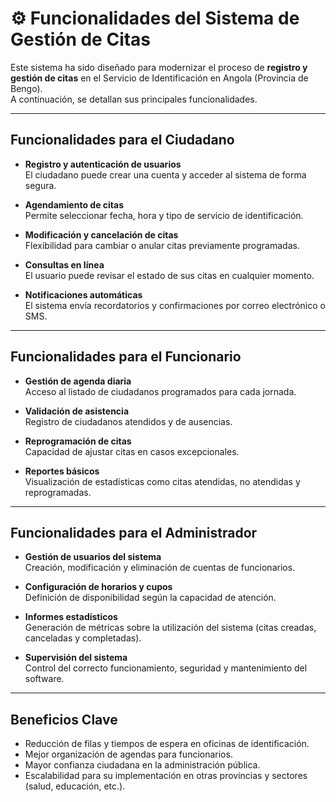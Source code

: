 # ⚙️ Funcionalidades del Sistema de Gestión de Citas

Este sistema ha sido diseñado para modernizar el proceso de **registro y gestión de citas** en el Servicio de Identificación en Angola (Provincia de Bengo).  
A continuación, se detallan sus principales funcionalidades.

---

## Funcionalidades para el Ciudadano
- **Registro y autenticación de usuarios**  
  El ciudadano puede crear una cuenta y acceder al sistema de forma segura.  

- **Agendamiento de citas**  
  Permite seleccionar fecha, hora y tipo de servicio de identificación.  

- **Modificación y cancelación de citas**  
  Flexibilidad para cambiar o anular citas previamente programadas.  

- **Consultas en línea**  
  El usuario puede revisar el estado de sus citas en cualquier momento.  

- **Notificaciones automáticas**  
  El sistema envía recordatorios y confirmaciones por correo electrónico o SMS.  

---

## Funcionalidades para el Funcionario
- **Gestión de agenda diaria**  
  Acceso al listado de ciudadanos programados para cada jornada.  

- **Validación de asistencia**  
  Registro de ciudadanos atendidos y de ausencias.  

- **Reprogramación de citas**  
  Capacidad de ajustar citas en casos excepcionales.  

- **Reportes básicos**  
  Visualización de estadísticas como citas atendidas, no atendidas y reprogramadas.  

---

## Funcionalidades para el Administrador
- **Gestión de usuarios del sistema**  
  Creación, modificación y eliminación de cuentas de funcionarios.  

- **Configuración de horarios y cupos**  
  Definición de disponibilidad según la capacidad de atención.  

- **Informes estadísticos**  
  Generación de métricas sobre la utilización del sistema (citas creadas, canceladas y completadas).  

- **Supervisión del sistema**  
  Control del correcto funcionamiento, seguridad y mantenimiento del software.  

---

## Beneficios Clave
- Reducción de filas y tiempos de espera en oficinas de identificación.  
- Mejor organización de agendas para funcionarios.  
- Mayor confianza ciudadana en la administración pública.  
- Escalabilidad para su implementación en otras provincias y sectores (salud, educación, etc.).  
